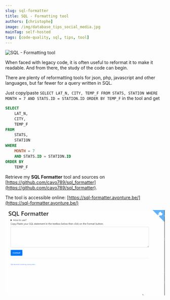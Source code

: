 ```yaml
---
slug: sql-formatter
title: SQL - Formatting tool
authors: [christophe]
image: /img/database_tips_social_media.jpg
mainTag: self-hosted
tags: [code-quality, sql, tips, tool]
---
```

![SQL - Formatting tool](/img/database_tips_banner.jpg)

When faced with legacy code, it is often useful to reformat it to make it readable.  And from there, the study of the code can begin.

There are plenty of reformatting tools for json, php, javascript and other languages, but far fewer for a query written in SQL.

Just copy/paste `SELECT LAT_N, CITY, TEMP_F FROM STATS, STATION WHERE MONTH = 7 AND STATS.ID = STATION.ID ORDER BY TEMP_F` in the tool and get

```sql
SELECT
    LAT_N,
    CITY,
    TEMP_F
FROM
    STATS,
    STATION
WHERE
    MONTH = 7
    AND STATS.ID = STATION.ID
ORDER BY
    TEMP_F
```

<!-- truncate -->

Retrieve my **SQL Formatter** tool and sources on [https://github.com/cavo789/sql_formatter](https://github.com/cavo789/sql_formatter).

The tool is accessible online: [https://sql-formatter.avonture.be/](https://sql-formatter.avonture.be/)

![Demo](./images/sql_formatter_demo.gif)
